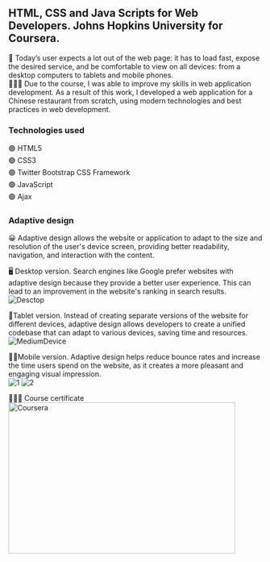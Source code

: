 ## HTML, CSS and Java Scripts for Web Developers. Johns Hopkins University for Coursera.
👤 Today’s user expects a lot out of the web page: it has to load fast, expose the desired service, and be comfortable to view on all devices: from a desktop computers to tablets and mobile phones.   
👩🏻‍💻 Due to the course, I was able to improve my skills in web application development. As a result of this work, I developed a web application for a Chinese restaurant from scratch, using modern technologies and best practices in web development.  

### Technologies used
🟣 HTML5  
🟣 CSS3  
🟣 Twitter Bootstrap CSS Framework  
🟣 JavaScript  
🟣 Ajax  

### Adaptive design
😀 Adaptive design allows the website or application to adapt to the size and resolution of the user's device screen, providing better readability, navigation, and interaction with the content. 

🖥️ Desktop version. Search engines like Google prefer websites with adaptive design because they provide a better user experience. This can lead to an improvement in the website's ranking in search results.
![Desctop](https://github.com/IakovlevaNatalia/Coursera/assets/69373349/4ada03fc-29f6-4099-8503-9e14eb5ecb3d)  

📔Tablet version. Instead of creating separate versions of the website for different devices, adaptive design allows developers to create a unified codebase that can adapt to various devices, saving time and resources.    
![MediumDevice](https://github.com/IakovlevaNatalia/Website/assets/69373349/0774afd7-5bf2-46f5-9ae2-5b2319f8e9a9)  

🤳🏼Mobile version. Adaptive design helps reduce bounce rates and increase the time users spend on the website, as it creates a more pleasant and engaging visual impression.     
![1](https://github.com/IakovlevaNatalia/Website/assets/69373349/2335d5ab-8bea-41e3-9926-7032ab3fd7e3)
![2](https://github.com/IakovlevaNatalia/Website/assets/69373349/21752c95-cdf5-467a-8395-aa6ae94bd59e)  

👩🏼‍🎓 Course certificate  
<img src="https://github.com/IakovlevaNatalia/Website/assets/69373349/9cbdc2f9-3bab-4b8c-82fa-c9946dad3e7e" alt="Coursera" width="450" height="300">  






